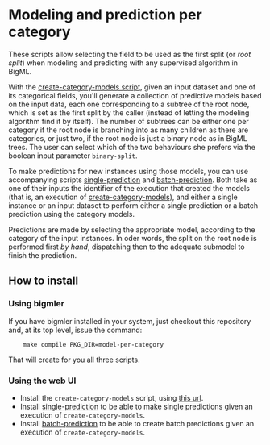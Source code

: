 # Modeling and prediction per category

These scripts allow selecting the field to be used as the first split
(or *root split*) when modeling and predicting with any supervised
algorithm in BigML.

With the [create-category-models script](create-category-models),
given an input dataset and one of its categorical fields, you'll
generate a collection of predictive models based on the input data,
each one corresponding to a subtree of the root node, which is set as
the first split by the caller (instead of letting the modeling
algorithm find it by itself).  The number of subtrees can be either
one per category if the root node is branching into as many children
as there are categories, or just two, if the root node is just a
binary node as in BigML trees.  The user can select which of the two
behaviours she prefers via the boolean input parameter `binary-split`.

To make predictions for new instances using those models, you can use
accompanying scripts [single-prediction](single-prediction)
and [batch-prediction](batch-prediction).  Both take as one of their
inputs the identifier of the execution that created the models (that
is, an execution of [create-category-models](create-category-models)),
and either a single instance or an input dataset to perform either a
single prediction or a batch prediction using the category models.

Predictions are made by selecting the appropriate model, according to
the category of the input instances.  In oder words, the split on the
root node is performed first *by hand*, dispatching then to the
adequate submodel to finish the prediction.

## How to install

### Using bigmler

If you have bigmler installed in your system, just checkout this
repository and, at its top level, issue the command:

        make compile PKG_DIR=model-per-category

That will create for you all three scripts.

### Using the web UI

- Install the `create-category-models` script, using
  [this url](./create-category-models).
- Install [single-prediction](./single-prediction) to be able to make
  single predictions given an execution of `create-category-models`.
- Install [batch-prediction](./batch-prediction) to be able to create
  batch predictions given an execution of `create-category-models`.

